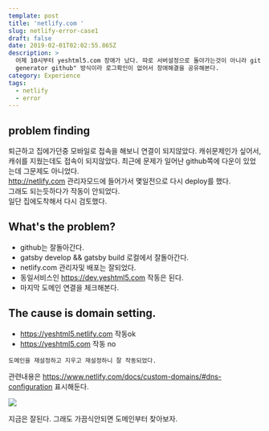 ```yaml
---
template: post
title: 'netlify.com '
slug: netlify-error-case1
draft: false
date: 2019-02-01T02:02:55.865Z
description: >
  어제 10시부터 yeshtml5.com 장애가 났다. 따로 서버설정으로 돌아가는것이 아니라 github 기반으로 "static page
  generator github" 방식이라 로그확인이 없어서 장애해결을 공유해본다.
category: Experience
tags:
  - netlify
  - error
---
```

## problem finding
 퇴근하고 집에가던중 모바일로 접속을 해보니 연결이 되지않았다. 
캐쉬문제인가 싶어서, 캐쉬를 지웠는데도 접속이 되지않았다. 
최근에 문제가 일어난 github쪽에 다운이 있었는데 그문제도 아니었다.  
<http://netlify.com> 관리자모드에 들어가서 몇일전으로 다시 deploy를 했다.  
그래도 되는듯하다가 작동이 안되었다.    
일단 집에도착해서 다시 검토했다.

## What's the problem?

- github는 잘돌아간다. 
- gatsby develop && gatsby build  로컬에서 잘돌아간다.
- netlify.com 관리자및 배포는 잘되었다.
- 동일서비스인 <https://dev.yeshtml5.com> 작동은 된다.
- 마지막 도메인 연결을 체크해본다.

## The cause is domain setting.

- https://yeshtml5.netlify.com 작동ok
- https://yeshtml5.com  작동 no

`도메인을 재설정하고 지우고 재설정하니 잘 작동되었다.`

관련내용은 <https://www.netlify.com/docs/custom-domains/#dns-configuration> 표시해둔다.


![](/media/netlify.com_error_shot.png)

지금은 잘된다. 그래도 가끔식안되면 도메인부터 찾아보자.
